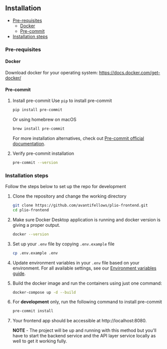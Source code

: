 ## Installation

- [Pre-requisites](#pre-requisites)
  - [Docker](#docker)
  - [Pre-commit](#pre-commit)
- [Installation steps](#installation-steps)

### Pre-requisites
#### Docker
Download docker for your operating system: https://docs.docker.com/get-docker/

#### Pre-commit
1. Install pre-commit
    Use `pip` to install pre-commit
    ```sh
    pip install pre-commit
    ```

    Or using homebrew on macOS
    ```sh
    brew install pre-commit
    ```

    For more installation alternatives, check out [Pre-commit official documentation](https://pre-commit.com/#install).
2. Verify pre-commit installation
    ```sh
    pre-commit --version
    ```

### Installation steps
Follow the steps below to set up the repo for development
1. Clone the repository and change the working directory
    ```sh
    git clone https://github.com/avantifellows/plio-frontend.git
    cd plio-frontend
    ```
2. Make sure Docker Desktop application is running and docker version is giving a proper output.
    ```sh
    docker --version
    ```
3. Set up your `.env` file by copying `.env.example` file
    ```sh
    cp .env.example .env
    ```
4. Update environment variables in your `.env` file based on your environment. For all available settings, see our [Environment variables guide](ENV.md).
5. Build the docker image and run the containers using just one command:
    ```sh
    docker-compose up -d --build
    ```
6. For **development** only, run the following command to install pre-commit
    ```sh
    pre-commit install
    ```
7.  Your frontend app should be accessible at http://localhost:8080.

    **NOTE** - The project will be up and running with this method but you'll have to start the backend service and the API layer service locally as well to get it working fully.
